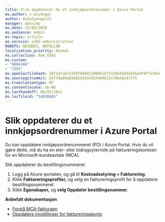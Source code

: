 ```yaml
---
title: Slik oppdaterer du et innkjøpsordrenummer i Azure Portal
ms.author: v-aiyengar
author: AshaIyengar21
manager: dansimp
ms.date: 12/09/2020
ms.audience: Admin
ms.topic: article
ms.service: o365-administration
ROBOTS: NOINDEX, NOFOLLOW
localization_priority: Normal
ms.collection: Adm_O365
ms.custom:
- "9004166"
- "7293"
ms.openlocfilehash: 2873afabc5320fd69d219886187231b64569dd3bedf0ffe34a8ed2485456f966
ms.sourcegitcommit: b5f7da89a650d2915dc652449623c78be6247175
ms.translationtype: MT
ms.contentlocale: nb-NO
ms.lasthandoff: 08/05/2021
ms.locfileid: "54028805"
---
```

# <a name="how-to-update-an-purchase-order-number-in-azure-portal"></a>Slik oppdaterer du et innkjøpsordrenummer i Azure Portal

Du kan oppdatere innkjøpsordrenummeret (PO) i Azure Portal. Hvis du vil gjøre dette, må du ha en eier- eller bidragsyterrolle på faktureringskontoen for en Microsoft-kundeavtale (MCA). 

Slik oppdaterer du bestillingsnummeret:
1. Logg på Azure-portalen, og gå til **Kostnadsstyring + Fakturering**.
1. Klikk **Faktureringsprofiler,** og velg en faktureringsprofil for å oppdatere bestillingsnummeret.
1. Klikk **Egenskaper,** og **velg Oppdater bestillingsnummer**. 

**Anbefalt dokumentasjon**

- [Forstå MCA-fakturaen](https://docs.microsoft.com/azure/cost-management-billing/understand/mca-understand-your-invoice)
- [Oppdatere innstillinger for faktureringskonto](https://docs.microsoft.com/microsoft-store/update-microsoft-store-for-business-account-settings)  
